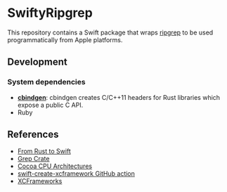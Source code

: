 # SwiftyRipgrep

This repository contains a Swift package that wraps [ripgrep](https://github.com/BurntSushi/ripgrep) to be used programmatically from Apple platforms.

## Development

### System dependencies

- [**cbindgen**](https://github.com/eqrion/cbindgen): cbindgen creates C/C++11 headers for Rust libraries which expose a public C API.
- Ruby


## References

- [From Rust to Swift](https://betterprogramming.pub/from-rust-to-swift-df9bde59b7cd)
- [Grep Crate](https://github.com/BurntSushi/ripgrep/tree/master/crates/grep)
- [Cocoa CPU Architectures](https://docs.elementscompiler.com/Platforms/Cocoa/CpuArchitectures/)
- [swift-create-xcframework GitHub action](https://github.com/marketplace/actions/swift-create-xcframework)
- [XCFrameworks](https://kean.blog/post/xcframeworks-caveats)

